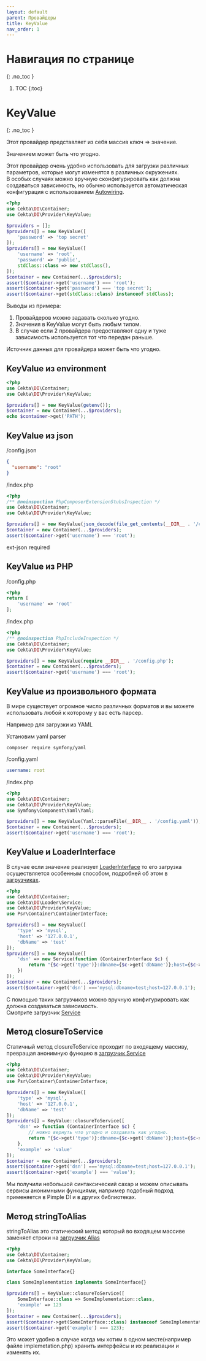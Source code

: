```yaml
---
layout: default
parent: Провайдеры
title: KeyValue
nav_order: 1
---
```


# Навигация по странице
{: .no_toc }

1. TOC
{:toc}

# KeyValue
{: .no_toc }

Этот провайдер представляет из себя массив ключ => значение.

Значением может быть что угодно.

Этот провайдер очень удобно использовать для загрузки различных параметров, которые могут изменятся в различных 
окружениях.  
В особых случаях можно вручную сконфигурировать как должна создаваться зависимость, но обычно используется 
автоматическая конфигурация с использованием [Autowiring](autowiring.md).

```php
<?php
use Cekta\DI\Container;
use Cekta\DI\Provider\KeyValue;

$providers = [];
$providers[] = new KeyValue([
    'password' => 'top secret'
]);
$providers[] = new KeyValue([
    'username' => 'root',
    'password' => 'public',
    stdClass::class => new stdClass(),
]);
$container = new Container(...$providers);
assert($container->get('username') === 'root');
assert($container->get('password') === 'top secret');
assert($container->get(stdClass::class) instanceof stdClass);
```

Выводы из примера:
1. Провайдеров можно задавать сколько угодно.
2. Значения в KeyValue могут быть любым типом.
3. В случае если 2 провайдера предоставляют одну и туже зависимость используется тот что передан раньше.

Источник данных для провайдера может быть что угодно.

## KeyValue из environment

```php
<?php
use Cekta\DI\Container;
use Cekta\DI\Provider\KeyValue;

$providers[] = new KeyValue(getenv());
$container = new Container(...$providers);
echo $container->get('PATH');
```
## KeyValue из json

/config.json
```json
{
  "username": "root"
}
```

/index.php
```php
<?php
/** @noinspection PhpComposerExtensionStubsInspection */
use Cekta\DI\Container;
use Cekta\DI\Provider\KeyValue;

$providers[] = new KeyValue(json_decode(file_get_contents(__DIR__ . '/config.json'), true));
$container = new Container(...$providers);
assert($container->get('username') === 'root');
```

ext-json required

## KeyValue из PHP

/config.php
```php
<?php
return [
    'username' => 'root'
];
```

/index.php
```php
<?php
/** @noinspection PhpIncludeInspection */
use Cekta\DI\Container;
use Cekta\DI\Provider\KeyValue;

$providers[] = new KeyValue(require __DIR__ . '/config.php');
$container = new Container(...$providers);
assert($container->get('username') === 'root');
```

## KeyValue из произвольного формата

В мире существует огромное число различных форматов и вы можете использовать любой к которому у вас есть парсер.

Например для загрузки из YAML

Установим yaml parser
```
composer require symfony/yaml
```

/config.yaml
```yaml
username: root
```

/index.php
```php
<?php
use Cekta\DI\Container;
use Cekta\DI\Provider\KeyValue;
use Symfony\Component\Yaml\Yaml;

$providers[] = new KeyValue(Yaml::parseFile(__DIR__ . '/config.yaml'));
$container = new Container(...$providers);
assert($container->get('username') === 'root');
```

## KeyValue и LoaderInterface

В случае если значение реализует [LoaderInterface](https://github.com/cekta/di/blob/master/src/LoaderInterface.php) то 
его загрузка осуществляется особенным способом, подробней об этом в [загрузчиках](../loaders.md).

```php
<?php
use Cekta\DI\Container;
use Cekta\DI\Loader\Service;
use Cekta\DI\Provider\KeyValue;
use Psr\Container\ContainerInterface;

$providers[] = new KeyValue([
    'type' => 'mysql',
    'host' => '127.0.0.1',
    'dbName' => 'test'
]);
$providers[] = new KeyValue([
    'dsn' => new Service(function (ContainerInterface $c) {
        return "{$c->get('type')}:dbname={$c->get('dbName')};host={$c->get('host')}";
    })
]);
$container = new Container(...$providers);
assert($container->get('dsn') ==='mysql:dbname=test;host=127.0.0.1');
```

С помощью таких загрузчиков можно вручную конфигурировать как должна создаваться зависимость.  
Смотрите загрузчик [Service](../loader/service.md)

## Метод closureToService

Статичный метод closureToService проходит по входящему массиву, 
превращая анонимную функцию в [загрузчик Service](../loader/service.md)

```php
<?php
use Cekta\DI\Container;
use Cekta\DI\Provider\KeyValue;
use Psr\Container\ContainerInterface;

$providers[] = new KeyValue([
    'type' => 'mysql',
    'host' => '127.0.0.1',
    'dbName' => 'test'
]);
$providers[] = KeyValue::closureToService([
    'dsn' => function (ContainerInterface $c) {
        // можно вернуть что угодно и создавать как угодно.
        return "{$c->get('type')}:dbname={$c->get('dbName')};host={$c->get('host')}";
    },
    'example' => 'value'
]);
$container = new Container(...$providers);
assert($container->get('dsn') ==='mysql:dbname=test;host=127.0.0.1');
assert($container->get('example') === 'value');
```

Мы получили небольшой синтаксический сахар и можем описывать сервисы анонимными функциями, например подобный подход 
применяется в Pimple DI и в других библиотеках.

## Метод stringToAlias

stringToAlias это статический метод который во входящем массиве заменяет строки на 
[загрузчик Alias](../loader/alias.md)

```php
<?php
use Cekta\DI\Container;
use Cekta\DI\Provider\KeyValue;

interface SomeInterface{}

class SomeImplementation implements SomeInterface{}

$providers[] = KeyValue::closureToService([
    SomeInterface::class => SomeImplementation::class,
    'example' => 123
]);
$container = new Container(...$providers);
assert($container->get(SomeInterface::class) instanceof SomeImplementation);
assert($container->get('example') === 123);
```

Это может удобно в случае когда мы хотим в одном месте(например файле implemetation.php) хранить интерфейсы 
и их реализации и изменять их.
